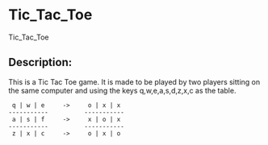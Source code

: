 # Tic_Tac_Toe
Tic_Tac_Toe

Description:
---------------
This is a Tic Tac Toe game. It is made to be played by two players sitting on the same computer
and using the keys q,w,e,a,s,d,z,x,c as the table.

     q | w | e     ->     o | x | x
    -----------          -----------                                                 
     a | s | f     ->     x | o | x  
    -----------          -----------    
     z | x | c     ->     o | x | o                                             
                                                   
